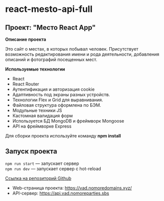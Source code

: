 # react-mesto-api-full

## Проект: "Место React App"

**Описание проекта**

Это сайт о местах, в которых побывал человек.
Присутствует возможность редактирования имени и рода деятельности, добавления описаний и фотографий посещенных мест.


**Используемые технологии**

+ React
+ React Router
+ Аутентификация и авторизация cookie
+ Адаптивность под экраны разных устройств.
+ Технологии Flex и Grid для выравнивания.
+ Файловая структура оформлена по БЭМ.
+ Модульные техники JS
+ Кастомная валидация форм
+ Используется БД MongoDB и фреймворк Mongoose
+ API на фреймворке Express

Для сборки проекта используйте команду **npm install**

## Запуск проекта

`npm run start` — запускает сервер   
`npm run dev` — запускает сервер с hot-reload

[Ссылка на репозиторий Github](https://github.com/VadSmith/react-mesto-api-full)

+ Web-страница проекта: https://vad.nomoredomains.xyz/
+ API-сервер: https://api.vad.nomoreparties.sbs
